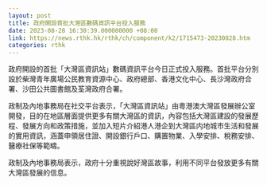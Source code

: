 ```yaml
---
layout: post
title: 政府開設首批大灣區數碼資訊平台投入服務
date: 2023-08-28 16:30:39.000000000 +08:00
link: https://news.rthk.hk/rthk/ch/component/k2/1715473-20230828.htm
categories: rthk
---
```


政府開設的首批「大灣區資訊站」數碼資訊平台今日正式投入服務。首批平台分別設於柴灣青年廣場公民教育資源中心、政府總部、香港文化中心、長沙灣政府合署、沙田公共圖書館及荃灣政府合署。

政制及內地事務局在社交平台表示，「大灣區資訊站」由粵港澳大灣區發展辦公室開發，目的在地區層面提供更多有關大灣區的資訊，內容包括大灣區建設的發展歷程、發展方向和政策措施，並加入短片介紹港人港企到大灣區内地城市生活和發展的實用資訊，涵蓋申領居住證、開設銀行戶口、購置物業、入學安排、稅務安排、醫療社保等範疇。

政制及內地事務局表示，政府十分重視說好灣區故事，利用不同平台發放更多有關大灣區發展的信息。
